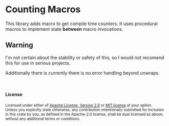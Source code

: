 # Counting Macros

This library adds macro to get compile time counters.
It uses procedural macros to implement state **between** macro invocations.

## Warning
I'm not certain about the stability or safety of this, so I would not
recomend this for use in serious projects.

Additionally there is currently there is no error handling beyond unwraps.

<br>

#### License

<sup>
Licensed under either of <a href="LICENSE-APACHE">Apache License, Version
2.0</a> or <a href="LICENSE-MIT">MIT license</a> at your option.
</sup>

<br>

<sub>
Unless you explicitly state otherwise, any contribution intentionally submitted
for inclusion in this crate by you, as defined in the Apache-2.0 license, shall
be dual licensed as above, without any additional terms or conditions.
</sub>
